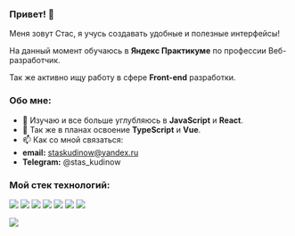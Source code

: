 ### Привет! 👋
Меня зовут Стас, я учусь создавать удобные и полезные интерфейсы!

На данный момент обучаюсь в __Яндекс Практикуме__ по профессии Веб-разработчик.

Так же активно ищу работу в сфере __Front-end__ разработки.


### Обо мне:
* 🌱 Изучаю и все больше углубляюсь в __JavaScript__ и __React__.
* 💬 Так же в планах освоение __TypeScript__ и __Vue__.
* 📫 Как со мной связаться:
* __email:__ staskudinow@yandex.ru
* __Telegram:__ @stas_kudinow


### __Мой стек технологий:__
<img src="https://img.shields.io/badge/JavaScript-black?style=for-the-badge&logo=JavaScript&logoColor=yellow"/> <img src="https://img.shields.io/badge/React-black?style=for-the-badge&logo=React&logoColor=blue"/> <img src="https://img.shields.io/badge/HTML5-black?style=for-the-badge&logo=HTML5&logoColor=red"/> <img src="https://img.shields.io/badge/CSS3-black?style=for-the-badge&logo=CSS3&logoColor=blue"/> <img src="https://img.shields.io/badge/Node.js-black?style=for-the-badge&logo=Node.js&logoColor=green"/> <img src="https://img.shields.io/badge/Webpack-black?style=for-the-badge&logo=Webpack&logoColor=white"/> <img src="https://img.shields.io/badge/Git-black?style=for-the-badge&logo=Git&logoColor=orange"/>


<a href="https://github.com/StasKudinow/github-readme-stats"><img align="center" src="https://github-readme-stats.vercel.app/api/top-langs/?username=StasKudinow&layout=compact&theme=buefy&hide_border=true" /></a>

<!--
**StasKudinow/StasKudinow** is a ✨ _special_ ✨ repository because its `README.md` (this file) appears on your GitHub profile.

Here are some ideas to get you started:

- 🔭 I’m currently working on ...
- 🌱 I’m currently learning ...
- 👯 I’m looking to collaborate on ...
- 🤔 I’m looking for help with ...
- 💬 Ask me about ...
- 📫 How to reach me: ...
- 😄 Pronouns: ...
- ⚡ Fun fact: ...
-->
